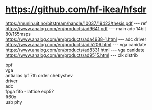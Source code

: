 # https://github.com/hf-ikea/hfsdr
https://munin.uit.no/bitstream/handle/10037/19423/thesis.pdf --- ref\
https://www.analog.com/en/products/ad9641.pdf                --- main adc 14bit 80/155msps\
https://www.analog.com/en/products/ada4938-1.html            --- adc driver\
https://www.analog.com/en/products/adl5206.html              --- vga canidate\
https://www.analog.com/en/products/ad8331.html               --- vga canidate\
https://www.analog.com/en/products/ad9515.html               --- clk distrib


bpf\
vga\
antialias lpf 7th order chebyshev\
driver\
adc\
fpga fifo - lattice ecp5?\
ft60x\
usb phy
